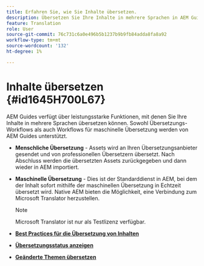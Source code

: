 ```yaml
---
title: Erfahren Sie, wie Sie Inhalte übersetzen.
description: Übersetzen Sie Ihre Inhalte in mehrere Sprachen in AEM Guides. Erfahren Sie mehr über die Workflows für die menschliche und maschinelle Übersetzung.
feature: Translation
role: User
source-git-commit: 76c731c6a0e496b5b1237b9b9fb84adda8fa8a92
workflow-type: tm+mt
source-wordcount: '132'
ht-degree: 1%

---
```


# Inhalte übersetzen {#id1645H700L67}

AEM Guides verfügt über leistungsstarke Funktionen, mit denen Sie Ihre Inhalte in mehrere Sprachen übersetzen können. Sowohl Übersetzungs-Workflows als auch Workflows für maschinelle Übersetzung werden von AEM Guides unterstützt.

- **Menschliche Übersetzung** - Assets wird an Ihren Übersetzungsanbieter gesendet und von professionellen Übersetzern übersetzt. Nach Abschluss werden die übersetzten Assets zurückgegeben und dann wieder in AEM importiert.

- **Maschinelle Übersetzung** - Dies ist der Standarddienst in AEM, bei dem der Inhalt sofort mithilfe der maschinellen Übersetzung in Echtzeit übersetzt wird. Native AEM bieten die Möglichkeit, eine Verbindung zum Microsoft Translator herzustellen.

  >[!NOTE]
  >
  > Microsoft Translator ist nur als Testlizenz verfügbar.


- **[Best Practices für die Übersetzung von Inhalten](translation-first-time.md)**

- **[Übersetzungsstatus anzeigen](translation-view-trans-state-6234.md)**

- **[Geänderte Themen übersetzen](translation-modified-topics-6234.md)**
